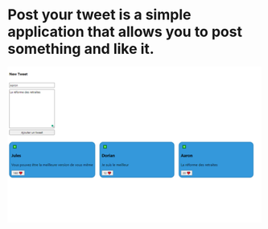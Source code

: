 # Post your tweet is a simple application that allows you to post something and like it.
![Capture of appliaction](Capture.PNG "San Juan Mountains")